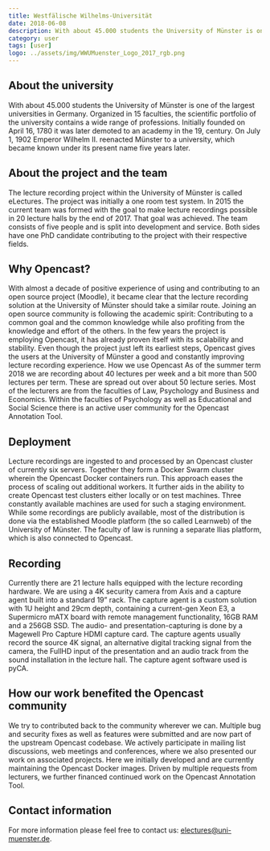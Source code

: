 ```yaml
---
title: Westfälische Wilhelms-Universität
date: 2018-06-08
description: With about 45.000 students the University of Münster is one of the largest universities in Germany. Organized in 15 faculties, the scientific portfolio of the university contains a wide range of professions. Initially founded on April 16, 1780 it was later demoted to an academy in the 19, century. On July 1, 1902 Emperor Wilhelm II. reenacted Münster to a university, which became known under its present name five years later.
category: user
tags: [user]
logo: ../assets/img/WWUMuenster_Logo_2017_rgb.png
---
```


## About the university
With about 45.000 students the University of Münster is one of the largest universities in Germany. Organized in 15 faculties, the scientific portfolio of the university contains a wide range of professions. Initially founded on April 16, 1780 it was later demoted to an academy in the 19, century. On July 1, 1902 Emperor Wilhelm II. reenacted Münster to a university, which became known under its present name five years later.

## About the project and the team
The lecture recording project within the University of Münster is called eLectures. The project was initially a one room test system. In 2015 the current team was formed with the goal to make lecture recordings possible in 20 lecture halls by the end of 2017. That goal was achieved.
The team consists of five people and is split into development and service. Both sides have one PhD candidate contributing to the project with their respective fields.

## Why Opencast?
With almost a decade of positive experience of using and contributing to an open source project (Moodle), it became clear that the lecture recording solution at the University of Münster should take a similar route. Joining an open source community is following the academic spirit: Contributing to a common goal and the common knowledge while also profiting from the knowledge and effort of the others.
In the few years the project is employing Opencast, it has already proven itself with its scalability and stability. Even though the project just left its earliest steps, Opencast gives the users at the University of Münster a good and constantly improving lecture recording experience.
How we use Opencast
As of the summer term 2018 we are recording about 40 lectures per week and a bit more than 500 lectures per term. These are spread out over about 50 lecture series. Most of the lecturers are from the faculties of Law, Psychology and Business and Economics. Within the faculties of Psychology as well as Educational and Social Science there is an active user community for the Opencast Annotation Tool.

## Deployment
Lecture recordings are ingested to and processed by an Opencast cluster of currently six servers. Together they form a Docker Swarm cluster wherein the Opencast Docker containers run. This approach eases the process of scaling out additional workers. It further aids in the ability to create Opencast test clusters either locally or on test machines. Three constantly available machines are used for such a staging environment. While some recordings are publicly available, most of the distribution is done via the established Moodle platform (the so called Learnweb) of the University of Münster. The faculty of law is running a separate Ilias platform, which is also connected to Opencast.

## Recording
Currently there are 21 lecture halls equipped with the lecture recording hardware. We are using a 4K security camera from Axis and a capture agent built into a standard 19” rack. The capture agent is a custom solution with 1U height and 29cm depth, containing a current-gen Xeon E3, a Supermicro mATX board with remote management functionality, 16GB RAM and a 256GB SSD. The audio- and presentation-capturing is done by a Magewell Pro Capture HDMI capture card. The capture agents usually record the source 4K signal, an alternative digital tracking signal from the camera, the FullHD input of the presentation and an audio track from the sound installation in the lecture hall. The capture agent software used is pyCA.

## How our work benefited the Opencast community
We try to contributed back to the community wherever we can. Multiple bug and security fixes as well as features were submitted and are now part of the upstream Opencast codebase. We actively participate in mailing list discussions, web meetings and conferences, where we also presented our work on associated projects. Here we initially developed and are currently maintaining the Opencast Docker images. Driven by multiple requests from lecturers, we further financed continued work on the Opencast Annotation Tool.

## Contact information
For more information please feel free to contact us: electures@uni-muenster.de.

